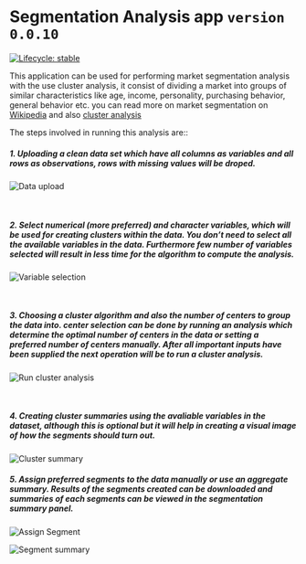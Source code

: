# Segmentation Analysis app `version 0.0.10`



[![Lifecycle:
stable](https://img.shields.io/badge/lifecycle-stable-brightgreen.svg)](https://lifecycle.r-lib.org/articles/stages.html#stable)


This application can be used for performing market segmentation analysis
with the use cluster analysis, it consist of dividing a market into
groups of similar characteristics like age, income, personality,
purchasing behavior, general behavior etc. you can read more on market
segmentation on
[Wikipedia](https://en.m.wikipedia.org/wiki/Market_segmentation) and
also [cluster
analysis](https://en.m.wikipedia.org/wiki/Cluster_analysis)

The steps involved in running this analysis are::

##### 1. Uploading a clean data set which have all columns as variables and all rows as observations, rows with missing values will be droped.

![Data
upload](/Users/AYOMIDE/Documents/R/shiny%20apps/segmentationAnalysisApp/man/figures/seg_a_upload_page.png)

<br>

##### 2. Select numerical (more preferred) and character variables, which will be used for creating clusters within the data. You don’t need to select all the available variables in the data. Furthermore few number of variables selected will result in less time for the algorithm to compute the analysis.

![Variable
selection](/Users/AYOMIDE/Documents/R/shiny%20apps/segmentationAnalysisApp/man/figures/seg_a_select_vars.png)

<br>

##### 3. Choosing a cluster algorithm and also the number of centers to group the data into. center selection can be done by running an analysis which determine the optimal number of centers in the data or setting a preferred number of centers manually. After all important inputs have been supplied the next operation will be to run a cluster analysis.

![Run cluster
analysis](/Users/AYOMIDE/Documents/R/shiny%20apps/segmentationAnalysisApp/man/figures/seg_a_cluster_a.png)

<br>

##### 4. Creating cluster summaries using the avaliable variables in the dataset, although this is optional but it will help in creating a visual image of how the segments should turn out.

![Cluster
summary](/Users/AYOMIDE/Documents/R/shiny%20apps/segmentationAnalysisApp/man/figures/seg_a_cluster_summary.png)
<br>

##### 5. Assign preferred segments to the data manually or use an aggregate summary. Results of the segments created can be downloaded and summaries of each segments can be viewed in the segmentation summary panel.

![Assign
Segment](/Users/AYOMIDE/Documents/R/shiny%20apps/segmentationAnalysisApp/man/figures/seg_a_assign_segment.png)

![Segment
summary](/Users/AYOMIDE/Documents/R/shiny%20apps/segmentationAnalysisApp/man/figures/seg_a_segment_summary.png)
